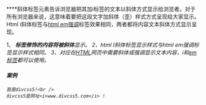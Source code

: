 **<i></i>**斜体标签元素告诉浏览器把其加i标签的文本以斜体方式显示给浏览者。对于所有浏览器来说，这意味着要把这段文字加斜体（歪）样式方式呈现给大家显示。Html i斜体标签与[html em强调](http://www.divcss5.com/html/h335.shtml)标签效果相同，两者都将内容文本斜体方式显示呈现。

1、**<i> **标签修饰的内容将被**斜体**显示。
2、html I斜体标签显示样式与html em强调标签显示样式相同。
3、对应在[HTML](http://www.divcss5.com/html/)网页中需要斜体或强调显示文本内容，i和[em标签](http://www.divcss5.com/html/h335.shtml)都可以使用。

#### 案例

```
我是divcss5!<br /> 
divcss5是网址<i>www.divcss5.com</i> ! 
```

